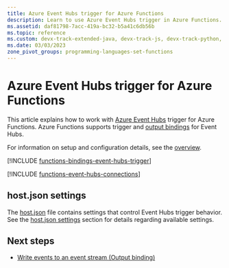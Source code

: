 ```yaml
---
title: Azure Event Hubs trigger for Azure Functions
description: Learn to use Azure Event Hubs trigger in Azure Functions.
ms.assetid: daf81798-7acc-419a-bc32-b5a41c6db56b
ms.topic: reference
ms.custom: devx-track-extended-java, devx-track-js, devx-track-python, devx-track-ts
ms.date: 03/03/2023
zone_pivot_groups: programming-languages-set-functions
---
```


# Azure Event Hubs trigger for Azure Functions

This article explains how to work with [Azure Event Hubs](../event-hubs/event-hubs-about.md) trigger for Azure Functions. Azure Functions supports trigger and [output bindings](functions-bindings-event-hubs-output.md) for Event Hubs.

For information on setup and configuration details, see the [overview](functions-bindings-event-hubs.md).

[!INCLUDE [functions-bindings-event-hubs-trigger](../../includes/functions-bindings-event-hubs-trigger.md)]

[!INCLUDE [functions-event-hubs-connections](../../includes/functions-event-hubs-connections.md)]

## host.json settings

The [host.json](functions-host-json.md#eventhub) file contains settings that control Event Hubs trigger behavior. See the [host.json settings](functions-bindings-event-hubs.md#hostjson-settings) section for details regarding available settings.

## Next steps

- [Write events to an event stream (Output binding)](./functions-bindings-event-hubs-output.md)
